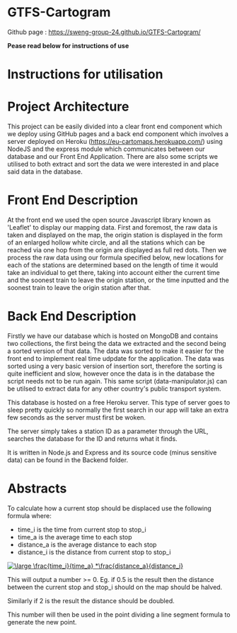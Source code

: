 # GTFS-Cartogram

Github page : https://sweng-group-24.github.io/GTFS-Cartogram/

**Pease read below for instructions of use**

# Instructions for utilisation


# Project Architecture
This project can be easily divided into a clear front end component which we deploy using GitHub pages and a back end component which involves a server deployed on Heroku (https://eu-cartomaps.herokuapp.com/) using NodeJS and the express module which communicates between our database and our Front End Application. There are also some scripts we utilised to both extract and sort the data we were interested in and place said data in the database.

# Front End Description
At the front end we used the open source Javascript library known as 'Leaflet' to display our mapping data. First and foremost, the raw data is taken and displayed on the map, the origin station is displayed in the form of an enlarged hollow white circle, and all the stations which can be reached via one hop from the origin are displayed as full red dots. Then we process the raw data using our formula specified below, new locations for each of the stations are determined based on the length of time it would take an individual to get there, taking into account either the current time and the soonest train to leave the origin station, or the time inputted and the soonest train to leave the origin station after that.

# Back End Description
Firstly we have our database which is hosted on MongoDB and contains two collections, the first being the data we extracted and the second being a sorted version of that data. The data was sorted to make it easier for the front end to implement real time udpdate for the application. The data was sorted using a very basic version of insertion sort, therefore the sorting is quite inefficient and slow, however once the data is in the database the script needs not to be run again. This same script (data-manipulator.js) can be utilsed to extract data for any other country's public transport system.

This database is hosted on a free Heroku server. This type of server goes to sleep pretty quickly so normally the first search in our app will take an extra few seconds as the server must first be woken. 

The server simply takes a station ID as a parameter through the URL, searches the database for the ID and returns what it finds.

It is written in Node.js and Express and its source code (minus sensitive data) can be found in the Backend folder. 


# Abstracts
To calculate how a current stop should be displaced use the following formula where:
 - time_i is the time from current stop to stop_i
 - time_a is the average time to each stop
 - distance_a is the average distance to each stop
 - distance_i is the distance from current stop to stop_i


<a href="https://www.codecogs.com/eqnedit.php?latex=\large&space;\frac{time_i}{time_a}&space;*\frac{distance_a}{distance_i}" target="_blank"><img src="https://latex.codecogs.com/gif.latex?\large&space;\frac{time_i}{time_a}&space;*\frac{distance_a}{distance_i}" title="\large \frac{time_i}{time_a} *\frac{distance_a}{distance_i}" /></a>

This will output a number >= 0. Eg. if 0.5 is the result then the distance between the current stop and stop_i should on the map should be halved.

Similarly if 2 is the result the distance should be doubled.

This number will then be used in the point dividing a line segment formula to generate the new point.
